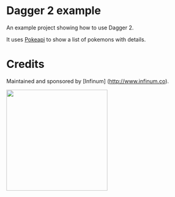 # Dagger 2 example

An example project showing how to use Dagger 2.

It uses [Pokeapi](http://pokeapi.co/docs/) to show a list of pokemons with details.

# Credits

Maintained and sponsored by
[Infinum] (http://www.infinum.co).

<img src="https://infinum.co/infinum.png" width="264">
